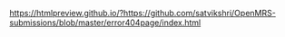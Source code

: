 https://htmlpreview.github.io/?https://github.com/satvikshri/OpenMRS-submissions/blob/master/error404page/index.html
